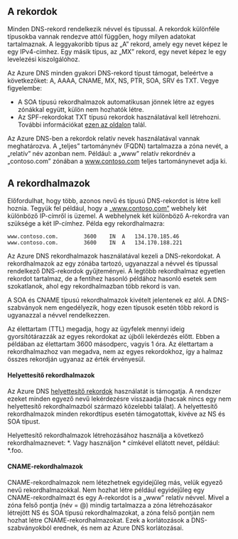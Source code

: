 ## A rekordok
Minden DNS-rekord rendelkezik névvel és típussal. A rekordok különféle típusokba vannak rendezve attól függően, hogy milyen adatokat tartalmaznak. A leggyakoribb típus az „A” rekord, amely egy nevet képez le egy IPv4-címhez. Egy másik típus, az „MX” rekord, egy nevet képez le egy levelezési kiszolgálóhoz.

Az Azure DNS minden gyakori DNS-rekord típust támogat, beleértve a következőket: A, AAAA, CNAME, MX, NS, PTR, SOA, SRV és TXT. Vegye figyelembe:

* A SOA típusú rekordhalmazok automatikusan jönnek létre az egyes zónákkal együtt, külön nem hozhatók létre.
* Az SPF-rekordokat TXT típusú rekordok használatával kell létrehozni. További információkat [ezen az oldalon](http://tools.ietf.org/html/rfc7208#section-3.1) talál.

Az Azure DNS-ben a rekordok relatív nevek használatával vannak meghatározva. A „teljes” tartománynév (FQDN) tartalmazza a zóna nevét, a „relatív” név azonban nem. Például: a „www” relatív rekordnév a „contoso.com” zónában a www.contoso.com teljes tartománynevet adja ki.

## A rekordhalmazok
Előfordulhat, hogy több, azonos nevű és típusú DNS-rekordot is létre kell hoznia. Tegyük fel például, hogy a „www.contoso.com” webhely két különböző IP-címről is üzemel. A webhelynek két különböző A-rekordra van szüksége a két IP-címhez. Példa egy rekordhalmazra:

    www.contoso.com.        3600    IN  A   134.170.185.46
    www.contoso.com.        3600    IN  A   134.170.188.221

Az Azure DNS rekordhalmazok használatával kezeli a DNS-rekordokat. A rekordhalmazok az egy zónába tartozó, ugyanazzal a névvel és típussal rendelkező DNS-rekordok gyűjteményei. A legtöbb rekordhalmaz egyetlen rekordot tartalmaz, de a fentihez hasonló példához hasonló esetek sem szokatlanok, ahol egy rekordhalmazban több rekord is van.

A SOA és CNAME típusú rekordhalmazok kivételt jelentenek ez alól. A DNS-szabványok nem engedélyezik, hogy ezen típusok esetén több rekord is ugyanazzal a névvel rendelkezzen.

Az élettartam (TTL) megadja, hogy az ügyfelek mennyi ideig gyorsítótárazzák az egyes rekordokat az újbóli lekérdezés előtt. Ebben a példában az élettartam 3600 másodperc, vagyis 1 óra. Az élettartam a rekordhalmazhoz van megadva, nem az egyes rekordokhoz, így a halmaz összes rekordján ugyanaz az érték érvényesül.

#### Helyettesítő rekordhalmazok
Az Azure DNS [helyettesítő rekordok](https://en.wikipedia.org/wiki/Wildcard_DNS_record) használatát is támogatja. A rendszer ezeket minden egyező nevű lekérdezésre visszaadja (hacsak nincs egy nem helyettesítő rekordhalmazból származó közelebbi találat). A helyettesítő rekordhalmazok minden rekordtípus esetén támogatottak, kivéve az NS és SOA típust.  

Helyettesítő rekordhalmazok létrehozásához használja a következő rekordhalmaznevet: \*. Vagy használjon \* címkével ellátott nevet, például: \*.foo.

#### CNAME-rekordhalmazok
CNAME-rekordhalmazok nem létezhetnek egyidejűleg más, velük egyező nevű rekordhalmazokkal. Nem hozhat létre például egyidejűleg egy CNAME-rekordhalmazt és egy A-rekordot is a „www” relatív névvel. Mivel a zóna felső pontja (név = @) mindig tartalmazza a zóna létrehozásakor létrejött NS és SOA típusú rekordhalmazokat, a zóna felső pontján nem hozhat létre CNAME-rekordhalmazokat. Ezek a korlátozások a DNS-szabványokból erednek, és nem az Azure DNS korlátozásai.

<!--HONumber=Sep16_HO4-->



